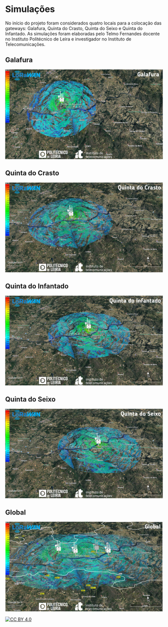 # Simulações

No início do projeto foram considerados quatro locais para a colocação das gateways: Galafura, Quinta do Crasto, Quinta do Seixo e Quinta do Infantado. As simulações foram elaboradas pelo Telmo Fernandes docente no Instituto Politécnico de Leira e investigador no Instituto de Telecomunicações.

## Galafura

![SimulGalafura](../images/simulGalafura.jpg)

## Quinta do Crasto

![SimulCrasto](../images/simulCrasto.jpg)

## Quinta do Infantado

![SimulInfantado](../images/simulInfantado.jpg)

## Quinta do Seixo

![SimulSeixo](../images/simulSeixo.jpg)


## Global

![SimulGlobal](../images/simulGlobal.jpg)


[![CC BY 4.0](https://i.creativecommons.org/l/by/4.0/88x31.png)](http://creativecommons.org/licenses/by/4.0/)
